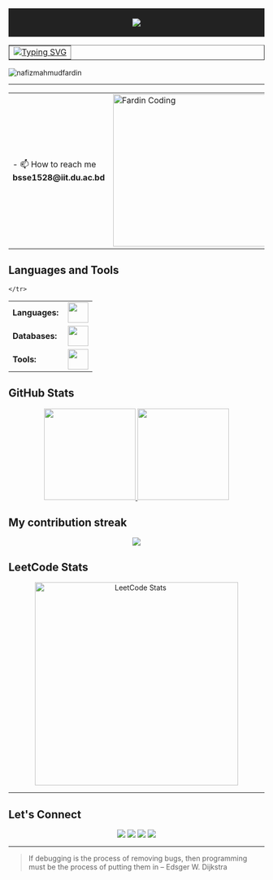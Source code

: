 <!-- HEADER SECTION WITH TYPING SVG -->

<div align="center" style="background-color: #222; padding: 20px;">
  <img src="https://readme-typing-svg.herokuapp.com?font=Honk&size=48&color=%23FFD69A&center=true&vCenter=true&width=600&height=60&lines=---+This+is+Nafiz+Mahmud+Fardin+----&repeat=false">
</div>

<div align="center">
   <table border="1" cellspacing="0" style="border-style:"dashed";> 
     <tr>
       <td>
         <a href="https://git.io/typing-svg"><img src="https://readme-typing-svg.herokuapp.com?font=Bitcount+Grid+Double&weight=600&size=32&letterSpacing=mono&duration=4000&pause=1000&center=true&vCenter=true&width=600&lines=Sofware+Engineering+Undergrad" alt="Typing SVG" /></a> 
       </td>
     </tr>
   </table>
</div>

<p align="left"> <img src="https://komarev.com/ghpvc/?username=nafizfardin28&label=Profile%20views&color=0e75b6&style=flat" alt="nafizmahmudfardin" /> </p>

---

<table>
  <tr>
    <td style="vertical-align: middle;">
      - 📫 How to reach me <b>bsse1528@iit.du.ac.bd<b>
    </td>
    <td>
      <img alt="Fardin Coding" width="500" height="300"
        src="https://media.giphy.com/media/v1.Y2lkPTc5MGI3NjExeTUwNmVhYzJtZGE1anh2cXh2N3llZjV2NHh6eDdyajBzbmlxdnV6biZlcD12MV9naWZzX3NlYXJjaCZjdD1n/CuuSHzuc0O166MRfjt/giphy.gif">
    </td>
  </tr>
</table>

## Languages and Tools
<table>
    <tr>
        <td style="font-weight: bold; padding-right: 10px; vertical-align: center; border: none;">Languages:</td>
        <td>
            <img height="40" src="https://skillicons.dev/icons?i=javascript,cpp,c,java,html,css" />
        </td>
    </tr>
  <tr>
        <td style="font-weight: bold; padding-right: 10px; vertical-align: center; border: none;">Databases:</td>
        <td>
            <img height="40" src="https://skillicons.dev/icons?i=sqlite,oracle" />
        </td>
    </tr>
    <tr>
      <td style="font-weight: bold; padding-right: 10px; vertical-align: center; border: none;">Tools:</td>
      <td>
            <img height="40" src="https://skillicons.dev/icons?i=git,github,linux,vscode,idea,eclipse"/>
      </td>

    </tr>
    
</table>

## GitHub Stats
<div align="center">
<a href="https://github.com/nafizfardin28">
<img height="180em" src="https://github-readme-stats.vercel.app/api?username=nafizfardin28&show_icons=true&theme=dark&include_all_commits=true&count_private=true"/>
<img height="180em" src="https://github-readme-stats.vercel.app/api/top-langs/?username=nafizfardin28&layout=compact&langs_count=7&theme=dark"/></a>
</div>

## My contribution streak
<p align="center">
  <a href="https://github.com/DenverCoder1/github-readme-streak-stats">
    <img src="https://github-readme-streak-stats.herokuapp.com/?user=NafizMahmudFardin&theme=dark&hide_border=false"/>
  </a>
</p>

## LeetCode Stats

<div align="center">
  <a href="https://leetcode.com/u/nafizfardin28/">
    <img src="https://leetcard.jacoblin.cool/nafizfardin28?theme=dark&ext=contest" alt="LeetCode Stats" width="400"/>
  </a>
</div>

---
## Let's Connect

<p align="center">
  <a href="mailto:bsse1528@iit.du.ac.bd"><img src="https://img.shields.io/badge/Email-bsse1528@iit.du.ac.bd-blue?style=flat-square&logo=gmail"></a>
  <a href="(https://www.linkedin.com/in/nafiz-mahmud-fardin-869285289"><img src="https://img.shields.io/badge/LinkedIn-NafizMahmudFardin-blue?style=flat-square&logo=linkedin"></a>
  <a href="https://github.com/nafizfardin28"><img src="https://img.shields.io/badge/GitHub-NafizMahmudFardin-lightgrey?style=flat-square&logo=github"></a>
  <a href="https://leetcode.com/u/nafizfardin28/"><img src="https://img.shields.io/badge/LeetCode-NafizMahmudFardin-orange?style=flat-square&logo=leetcode"></a>
</p>

---
>If debugging is the process of removing bugs, then programming must be the process of putting them in – Edsger W. Dijkstra
